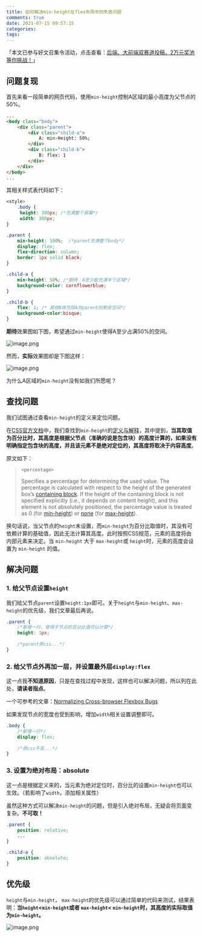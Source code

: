 ```yaml
---
title: 如何解决min-height在flex布局中的失效问题
comments: true
date: 2021-07-15 09:57:15
categories:
tags:
---
```


「本文已参与好文召集令活动，点击查看：[后端、大前端双赛道投稿，2万元奖池等你挑战！](https://juejin.cn/post/6978685539985653767)」

## 问题复现

首先来看一段简单的网页代码，使用`min-height`控制A区域的最小高度为父节点的50%。

```html
...
<body class="body">
    <div class="parent">
        <div class="child-a">
            A: min-Height: 50%;
        </div>
        <div class="child-b">
            B: flex: 1
        </div>
    </div>
</body>
...
```

其相关样式表代码如下：

```css
<style>
    .body {
     height: 300px; /*充满整个屏幕*/
     width: 300px;
}

.parent {
    min-height: 100%;  /*parent充满整个body*/
    display: flex; 
    flex-direction: column;
    border: 1px solid black;
}

.child-a {
    min-height: 50%; /*期待：A至少能充满半个区域*/
    background-color: cornflowerblue;
}

.child-b {
    flex: 1; /* 其他B填充除A外parent的剩余空间*/
    background-color:bisque;
}

```

**期待**效果图如下图，希望通过`min-height`使得A至少占满50%的空间。

![image.png](https://p3-juejin.byteimg.com/tos-cn-i-k3u1fbpfcp/2becfc1c96864b5d816ef0e6d3268318~tplv-k3u1fbpfcp-watermark.image)

然而，**实际**效果图却是下图这样：

![image.png](https://p6-juejin.byteimg.com/tos-cn-i-k3u1fbpfcp/e27e7a16ea634a9bad558b56e729ed6d~tplv-k3u1fbpfcp-watermark.image)



为什么A区域的`min-height`没有如我们所愿呢？

## 查找问题

我们试图通过查看`min-height`的定义来定位问题。

在[CSS官方文档](https://www.w3.org/Style/CSS/current-work.en.html)中，我们查找到`min-height`的[定义与解释](https://drafts.csswg.org/css2/#propdef-min-height)，其中提到，**当其取值为百分比时，其高度是根据父节点（准确的说是包含块）的高度计算的，如果没有明确指定包含块的高度，并且该元素不是绝对定位的，其高度将取决于内容高度**。

原文如下：

> `<percentage>`
>
> Specifies a percentage for determining the used value. The percentage is calculated with respect to the height of the generated box’s [containing block](https://drafts.csswg.org/css2/#containing-block). If the height of the containing block is not specified explicitly (i.e., it depends on content height), and this element is not absolutely positioned, the percentage value is treated as 0 (for [min-height](https://drafts.csswg.org/css2/#propdef-min-height)) or [none](https://drafts.csswg.org/css2/#valdef-max-height-none) (for [max-height](https://drafts.csswg.org/css2/#propdef-max-height)).

换句话说，当父节点的`height`未设置，而`min-height`为百分比取值时，其没有可依赖计算的基础值，因此无法计算其高度。此时按照CSS规范，元素的高度将由内部元素来决定。当 `min-height` 大于 `max-height`或 `height`时，元素的高度会设置为 `min-height` 的值。

## 解决问题

### 1. 给父节点设置`height`

我们给父节点`parent`设置`height:1px`即可。关于`height`与`min-height`、`max-height`的优先级，我们文章最后再说。

```css
.parent {
    /*新增一行，使得子节点的百分比值可以计算*/
    height: 1px;
    
    /*parent原css...*/
}
```



### 2. 给父节点外再加一层，并设置最外层`display:flex`

这一点我**不知道原因**，只是在查找过程中发现，这样也可以解决问题，所以列在此处，**请读者指点**。

一个可参考的文章：[Normalizing Cross-browser Flexbox Bugs](https://philipwalton.com/articles/normalizing-cross-browser-flexbox-bugs/)

如果发现节点的宽度也受到影响，增加`width`相关设置调整即可。

```css
.body {
    /*新增一行*/
    display: flex;
    
    /*原css不变...*/
}
```

### 3. 设置为绝对布局：absolute

这一点是根据定义来的，当元素为绝对定位时，百分比的设置`min-height`也可以生效。（若影响了`width`，添加相关属性）

虽然这种方式可以解决`min-height`的问题，但是引入绝对布局，无疑会将页面变复杂。**不可取！**

```css
.parent {
    position: relative;
    ...
}

.child-a {
    position: absolute;
}
```



## 优先级

`height`与`min-height`， `max-height`的优先级可以通过简单的代码来测试，结果表明：**当`height`<`min-height`或者 `max-height`< `min-height`时，其高度的实际取值为`min-height`。**

![image.png](https://p6-juejin.byteimg.com/tos-cn-i-k3u1fbpfcp/52ba0fa9cc60476c9cf833afb60f72ce~tplv-k3u1fbpfcp-watermark.image)
